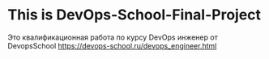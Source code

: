 # This is DevOps-School-Final-Project
Это квалификационная работа по курсу DevOps инженер от DevopsSchool https://devops-school.ru/devops_engineer.html
